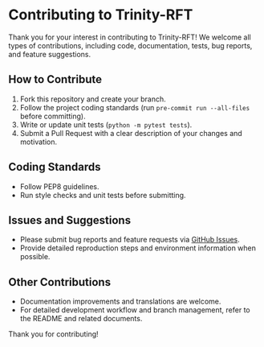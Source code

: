 # Contributing to Trinity-RFT

Thank you for your interest in contributing to Trinity-RFT! We welcome all types of contributions, including code, documentation, tests, bug reports, and feature suggestions.

## How to Contribute

1. Fork this repository and create your branch.
2. Follow the project coding standards (run `pre-commit run --all-files` before committing).
3. Write or update unit tests (`python -m pytest tests`).
4. Submit a Pull Request with a clear description of your changes and motivation.

## Coding Standards

- Follow PEP8 guidelines.
- Run style checks and unit tests before submitting.

## Issues and Suggestions

- Please submit bug reports and feature requests via [GitHub Issues](https://github.com/modelscope/Trinity-RFT/issues).
- Provide detailed reproduction steps and environment information when possible.

## Other Contributions

- Documentation improvements and translations are welcome.
- For detailed development workflow and branch management, refer to the README and related documents.

Thank you for contributing!
